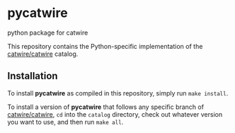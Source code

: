 # pycatwire
python package for catwire

This repository contains the Python-specific implementation of the [catwire/catwire](https://github.com/catwire/catwire) catalog.

## Installation

To install **pycatwire** as compiled in this repository, simply run `make install`.

To install a version of **pycatwire** that follows any specific branch of [catwire/catwire](https://github.com/catwire/catwire), `cd` into the `catalog` directory, check out whatever version you want to use, and then run `make all`.
